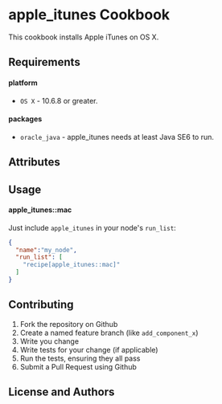 apple_itunes Cookbook
====================
This cookbook installs Apple iTunes on OS X.

Requirements
------------
#### platform
- `OS X` - 10.6.8 or greater.

#### packages
- `oracle_java` - apple_itunes needs at least Java SE6 to run.

Attributes
----------

Usage
-----
#### apple_itunes::mac

Just include `apple_itunes` in your node's `run_list`:

```json
{
  "name":"my_node",
  "run_list": [
    "recipe[apple_itunes::mac]"
  ]
}
```

Contributing
------------

1. Fork the repository on Github
2. Create a named feature branch (like `add_component_x`)
3. Write you change
4. Write tests for your change (if applicable)
5. Run the tests, ensuring they all pass
6. Submit a Pull Request using Github

License and Authors
-------------------